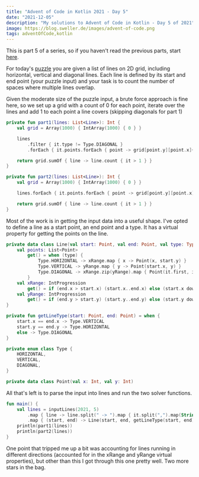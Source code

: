```yaml
---
title: "Advent of Code in Kotlin 2021 - Day 5"
date: "2021-12-05"
description: "My solutions to Advent of Code in Kotlin - Day 5 of 2021"
image: https://blog.sweller.de/images/advent-of-code.png
tags: adventOfCode,kotlin
---
```


This is part 5 of a series, so if you haven't read the previous parts, start [here](https://blog.sweller.de/posts/advent-of-code-2021-1).

For today's [puzzle](https://adventofcode.com/2021/day/5) you are given a list of lines on 2D grid, including horizontal, vertical and diagonal lines. Each line is defined by its start and end point (your puzzle input) and your task is to count the number of spaces where multiple lines overlap.

Given the moderate size of the puzzle input, a brute force approach is fine here, so we set up a grid with a count of 0 for each point, iterate over the lines and add 1 to each point a line covers (skipping diagonals for part 1)

```kotlin
private fun part1(lines: List<Line>): Int {
    val grid = Array(1000) { IntArray(1000) { 0 } }

    lines
        .filter { it.type != Type.DIAGONAL }
        .forEach { it.points.forEach { point -> grid[point.y][point.x]++ } }

    return grid.sumOf { line -> line.count { it > 1 } }
}

private fun part2(lines: List<Line>): Int {
    val grid = Array(1000) { IntArray(1000) { 0 } }

    lines.forEach { it.points.forEach { point -> grid[point.y][point.x]++ } }

    return grid.sumOf { line -> line.count { it > 1 } }
}
```

Most of the work is in getting the input data into a useful shape. I've opted to define a line as a start point, an end point and a type. It has a virtual property for getting the points on the line.

```kotlin
private data class Line(val start: Point, val end: Point, val type: Type) {
    val points: List<Point>
        get() = when (type) {
            Type.HORIZONTAL -> xRange.map { x -> Point(x, start.y) }
            Type.VERTICAL -> yRange.map { y -> Point(start.x, y) }
            Type.DIAGONAL -> xRange.zip(yRange).map { Point(it.first, it.second) }
        }
    val xRange: IntProgression
        get() = if (end.x > start.x) (start.x..end.x) else (start.x downTo end.x)
    val yRange: IntProgression
        get() = if (end.y > start.y) (start.y..end.y) else (start.y downTo end.y)
}

private fun getLineType(start: Point, end: Point) = when {
    start.x == end.x -> Type.VERTICAL
    start.y == end.y -> Type.HORIZONTAL
    else -> Type.DIAGONAL
}

private enum class Type {
    HORIZONTAL,
    VERTICAL,
    DIAGONAL,
}

private data class Point(val x: Int, val y: Int)

```

All that's left is to parse the input into lines and run the two solver functions.

```kotlin
fun main() {
    val lines = inputLines(2021, 5)
        .map { line -> line.split(" -> ").map { it.split(",").map(String::toInt) }.map { (x, y) -> Point(x, y) } }
        .map { (start, end) -> Line(start, end, getLineType(start, end)) }
    println(part1(lines))
    println(part2(lines))
}
```

One point that tripped me up a bit was accounting for lines running in different directions (accounted for in the xRange and yRange virtual properties), but other than this I got through this one pretty well. Two more stars in the bag.
